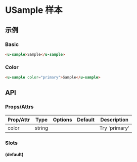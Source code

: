 <!-- 该 README.md 根据 api.yaml 和 docs/*.md 自动生成，为了方便在 GitHub 和 NPM 上查阅。如需修改，请查看源文件 -->

# USample 样本

## 示例
### Basic

``` html
<u-sample>Sample</u-sample>
```

### Color

``` html
<u-sample color="primary">Sample</u-sample>
```

## API
### Props/Attrs

| Prop/Attr | Type | Options | Default | Description |
| --------- | ---- | ------- | ------- | ----------- |
| color | string |  |  | Try 'primary' |

### Slots

#### (default)


